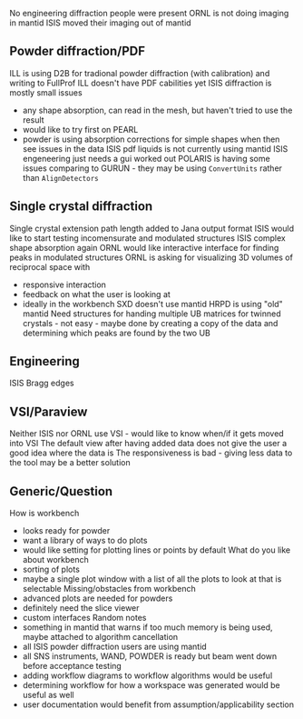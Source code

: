 No engineering diffraction people were present
ORNL is not doing imaging in mantid
ISIS moved their imaging out of mantid

Powder diffraction/PDF
----------------------
ILL is using D2B for tradional powder diffraction (with calibration) and writing to FullProf
ILL doesn't have PDF cabilities yet
ISIS diffraction is mostly small issues
- any shape absorption, can read in the mesh, but haven't tried to use the result
- would like to try first on PEARL
- powder is using absorption corrections for simple shapes when then see issues in the data
ISIS pdf liquids is not currently using mantid
ISIS engeneering just needs a gui worked out
POLARIS is having some issues comparing to GURUN - they may be using `ConvertUnits` rather than `AlignDetectors`
 
Single crystal diffraction
--------------------------
Single crystal extension path length added to Jana output format
ISIS would like to start testing incomensurate and modulated structures
ISIS complex shape absorption again
ORNL would like interactive interface for finding peaks in modulated structures
ORNL is asking for visualizing 3D volumes of reciprocal space with
- responsive interaction
- feedback on what the user is looking at
- ideally in the workbench
SXD doesn't use mantid
HRPD is using "old" mantid
Need structures for handing multiple UB matrices for twinned crystals - not easy - maybe done by creating a copy of the data and determining which peaks are found by the two UB

Engineering
-----------
ISIS Bragg edges

VSI/Paraview
------------
Neither ISIS nor ORNL use VSI - would like to know when/if it gets moved into VSI
The default view after having added data does not give the user a good idea where the data is
The responsiveness is bad - giving less data to the tool may be a better solution

Generic/Question
----------------
How is workbench
- looks ready for powder
- want a library of ways to do plots
- would like setting for plotting lines or points by default
What do you like about workbench
- sorting of plots
- maybe a single plot window with a list of all the plots to look at that is selectable
Missing/obstacles from workbench
- advanced plots are needed for powders
- definitely need the slice viewer
- custom interfaces
Random notes
- something in mantid that warns if too much memory is being used, maybe attached to algorithm cancellation
- all ISIS powder diffraction users are using mantid
- all SNS instruments, WAND, POWDER is ready but beam went down before acceptance testing
- adding workflow diagrams to workflow algorithms would be useful
- determining workflow for how a workspace was generated would be useful as well
- user documentation would benefit from assumption/applicability section
